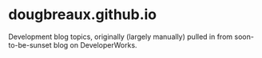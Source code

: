 # dougbreaux.github.io

Development blog topics, originally (largely manually) pulled in from soon-to-be-sunset blog on DeveloperWorks.
